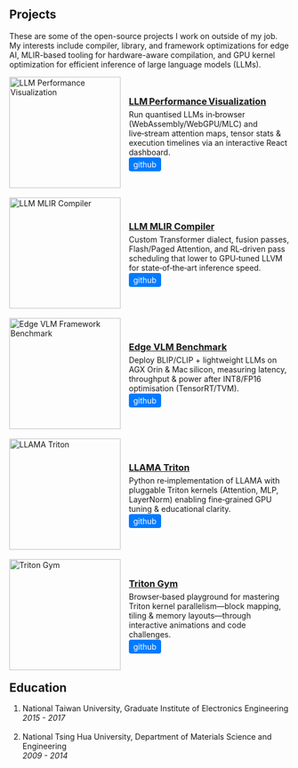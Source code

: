<h2 id="projects">Projects</h2>
<p>These are some of the open-source projects I work on outside of my job. My interests include compiler, library, and framework optimizations for edge AI, MLIR-based tooling for hardware-aware compilation, and GPU kernel optimization for efficient inference of large language models (LLMs).</p>

<div class="project">
  <!-- Project 1 -->
  <div class="project-item">
    <img src="./assets/img/llm_perf_viz.png" alt="LLM Performance Visualization" style="width:200px;height:auto;">
    <div class="project-info">
      <h3><a href="https://github.com/yourusername/llm-perf-viz">LLM Performance Visualization</a></h3>
      <p>Run quantised LLMs in‑browser (WebAssembly/WebGPU/MLC) and live‑stream attention maps, tensor stats & execution timelines via an interactive React dashboard.</p>
      <a href="https://github.com/yourusername/llm-perf-viz" class="btn btn-sm z-depth-0" target="_blank">github</a>
    </div>
  </div>
  <br>

  <!-- Project 2 -->
  <div class="project-item">
    <img src="./assets/img/llm_mlir_compiler.png" alt="LLM MLIR Compiler" style="width:200px;height:auto;">
    <div class="project-info">
      <h3><a href="https://github.com/yourusername/llm-mlir-compiler">LLM MLIR Compiler</a></h3>
      <p>Custom Transformer dialect, fusion passes, Flash/Paged Attention, and RL‑driven pass scheduling that lower to GPU‑tuned LLVM for state‑of‑the‑art inference speed.</p>
      <a href="https://github.com/yourusername/llm-mlir-compiler" class="btn btn-sm z-depth-0" target="_blank">github</a>
    </div>
  </div>
  <br>

  <!-- Project 3 -->
  <div class="project-item">
    <img src="./assets/img/edge_vlm_benchmark.png" alt="Edge VLM Framework Benchmark" style="width:200px;height:auto;">
    <div class="project-info">
      <h3><a href="https://github.com/yourusername/edge-vlm-benchmark">Edge VLM Benchmark</a></h3>
      <p>Deploy BLIP/CLIP + lightweight LLMs on AGX Orin & Mac silicon, measuring latency, throughput & power after INT8/FP16 optimisation (TensorRT/TVM).</p>
      <a href="https://github.com/yourusername/edge-vlm-benchmark" class="btn btn-sm z-depth-0" target="_blank">github</a>
    </div>
  </div>
  <br>

  <!-- Project 4 -->
  <div class="project-item">
    <img src="./assets/img/llama_triton.png" alt="LLAMA Triton" style="width:200px;height:auto;">
    <div class="project-info">
      <h3><a href="https://github.com/yourusername/llama-triton">LLAMA Triton</a></h3>
      <p>Python re‑implementation of LLAMA with pluggable Triton kernels (Attention, MLP, LayerNorm) enabling fine‑grained GPU tuning & educational clarity.</p>
      <a href="https://github.com/yourusername/llama-triton" class="btn btn-sm z-depth-0" target="_blank">github</a>
    </div>
  </div>
  <br>

  <!-- Project 5 -->
  <div class="project-item">
    <img src="./assets/img/triton_gym.png" alt="Triton Gym" style="width:200px;height:auto;">
    <div class="project-info">
      <h3><a href="https://github.com/yourusername/triton-gym">Triton Gym</a></h3>
      <p>Browser‑based playground for mastering Triton kernel parallelism—block mapping, tiling & memory layouts—through interactive animations and code challenges.</p>
      <a href="https://github.com/yourusername/triton-gym" class="btn btn-sm z-depth-0" target="_blank">github</a>
    </div>
  </div>
  <br>

</div>

<style>
.project-item {
  display: flex;
  align-items: center;
}
.project-info {
  margin-left: 15px;
}
.project-info h3 {
  margin: 0;
}
.project-info p {
  margin: 5px 0;
}
.btn {
  background-color: #007bff;
  color: white;
  text-decoration: none;
  padding: 4px 8px;
  border-radius: 4px;
}
.btn:hover {
  background-color: #0056b3;
}
</style>

<!-- Education Section -->
<h2 id="education" style="margin: 2px 0px -15px;">Education</h2>
<br>
<div class="education">
  <ol class="bibliography">
     <li>
      <div>
        <div class="title">National Taiwan University, Graduate Institute of Electronics Engineering</div>
        <div class="periodical"><em>2015 - 2017</em></div>
      </div>
    </li>
    <br>
    <li>
      <div>
        <div class="title">National Tsing Hua University, Department of Materials Science and Engineering</div>
        <div class="periodical"><em>2009 - 2014</em></div>
      </div>
    </li>
    <br>
  </ol>
</div>
<br>
</div>
